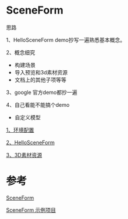 # SceneForm

思路

1、HelloSceneForm demo抄写一遍熟悉基本概念。

2、概念细究

- 构建场景
- 导入预览和3d素材资源
- 文档上的其他子项等等

3、google 官方demo都抄一遍

4、自己看能不能搞个demo

- 自定义模型

[1、环境配置](mds/1、环境配置.md)

[2、HelloSceneForm](mds/2、HelloSceneForm.md)

[3、3D素材资源](mds/3、3D素材资源.md)

# 参考

[SceneForm](https://developers.google.cn/sceneform/develop)

[SceneForm 示例项目](https://developers.google.cn/sceneform/develop/samples)